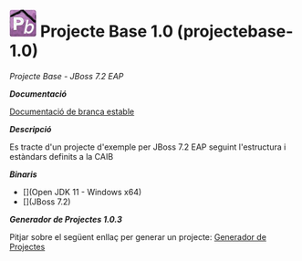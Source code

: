 # ![Logo](https://github.com/GovernIB/maven/raw/binaris/projectebase/icon.png) Projecte Base 1.0 (projectebase-1.0)
*Projecte Base - JBoss 7.2 EAP*



***Documentació***

[Documentació de branca estable](./doc)


***Descripció***

Es tracte d'un projecte d'exemple per JBoss 7.2 EAP seguint l'estructura i estàndars definits a la CAIB


***Binaris***
- [](Open JDK 11 - Windows x64)
- [](JBoss 7.2)


***Generador de Projectes 1.0.3***

Pitjar sobre el següent enllaç per generar un projecte: [Generador de Projectes](http://htmlpreview.github.io/?https://github.com/GovernIB/projectebase/blob/projectebase-1.0/generadordecomanda.html)

